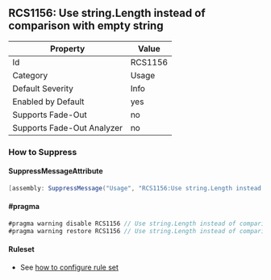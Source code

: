 ## RCS1156: Use string\.Length instead of comparison with empty string

Property | Value
--- | --- 
Id | RCS1156
Category | Usage
Default Severity | Info
Enabled by Default | yes
Supports Fade-Out | no
Supports Fade-Out Analyzer | no

### How to Suppress

#### SuppressMessageAttribute

```csharp
[assembly: SuppressMessage("Usage", "RCS1156:Use string.Length instead of comparison with empty string.", Justification = "<Pending>")]
```

#### \#pragma

```csharp
#pragma warning disable RCS1156 // Use string.Length instead of comparison with empty string.
#pragma warning restore RCS1156 // Use string.Length instead of comparison with empty string.
```

#### Ruleset

* See [how to configure rule set](../HowToConfigureAnalyzers.md)
